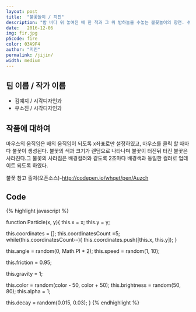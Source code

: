 ```yaml
---
layout: post
title:  "불꽃놀이 / 지진"
description: "밤 바다 위 놓여진 배 한 척과 그 위 밤하늘을 수놓는 불꽃놀이의 향연. 수많은 불꽃이 밤하늘을 뒤덮고 형형색색의 불꽃들이 아름다움을 더하며 밤하늘을 밝게 비춰준다. "
date:   2016-12-06
img: fir.jpg
p5code: fire
color: 03A9F4
author: "지진"
permalink: /jijin/
width: medium
---
```

## 팀 이름 / 작가 이름
- 김예지 / 시각디자인과
- 우소진 / 시각디자인과


## 작품에 대하여
마우스의 움직임은 배의 움직임이 되도록 x좌표로만 설정하였고, 마우스를 클릭 할 때마다 불꽃이 생성된다.
불꽃의 색과 크기가 랜덤으로 나타나며 불꽃이 터진뒤 터진 불꽃은 사라진다.그 불꽃의 사라짐은 배경컬러와 같도록 2초마다 배경색과 동일한 컬러로 업데이트 되도록 하였다.

불꽃 참고 출처(오픈소스)-http://codepen.io/whqet/pen/Auzch



## Code
{% highlight javascript %}

function Particle(x, y){
  this.x = x;
  this.y = y;


  this.coordinates = [];
  this.coordinatesCount =5;
  while(this.coordinatesCount--){
    this.coordinates.push([this.x, this.y]);
  }


  this.angle = random(0, Math.PI * 2);
  this.speed = random(1, 10);


  this.friction = 0.95;


  this.gravity = 1;


  this.color = random(color - 50, color + 50);
  this.brightness = random(50, 80);
  this.alpha = 1;


  this.decay = random(0.015, 0.03);
}
{% endhighlight %}
